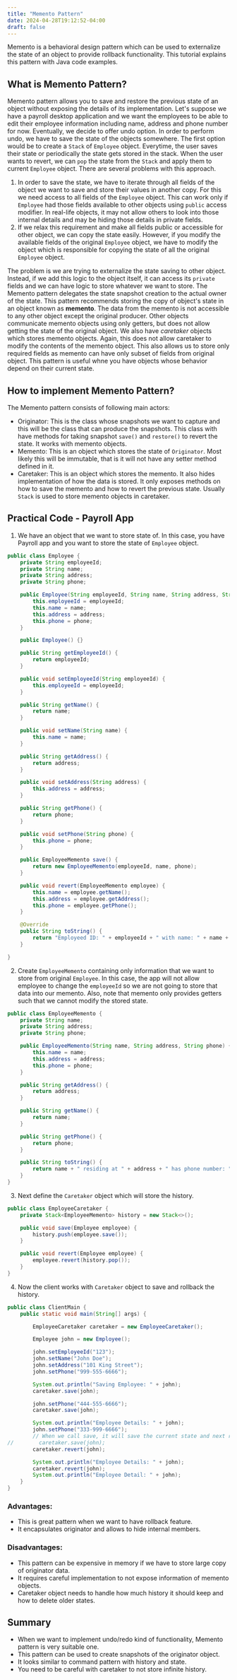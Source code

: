 ```yaml
---
title: "Memento Pattern"
date: 2024-04-28T19:12:52-04:00
draft: false
---
```


Memento is a behavioral design pattern which can be used to externalize the state of an object to provide rollback functionality. This tutorial explains this pattern with Java code examples.

<!--more-->

## What is Memento Pattern?

Memento pattern allows you to save and restore the previous state of an object without exposing the details of its implementation. Let's suppose we have a payroll desktop application and we want the employees to be able to edit their employee information including name, address and phone number for now. Eventually, we decide to offer undo option. In order to perform undo, we have to save the state of the objects somewhere. The first option would be to create a `Stack` of `Employee` object. Everytime, the user saves their state or periodically the state gets stored in the stack. When the user wants to revert, we can `pop` the state from the `Stack` and apply them to current `Employee` object. There are several problems with this approach.

1. In order to save the state, we have to iterate through all fields of the object we want to save and store their values in another copy. For this we need access to all fields of the `Employee` object. This can work only if `Employee` had those fields available to other objects using `public` access modifier. In real-life objects, it may not allow others to look into those internal details and may be hiding those details in private fields.
2. If we relax this requirement and make all fields public or accessible for other object, we can copy the state easily. However, if you modify the available fields of the original `Employee` object, we have to modify the object which is responsible for copying the state of all the original `Employee` object.

The problem is we are trying to externalize the state saving to other object. Instead, if we add this logic to the object itself, it can access its `private` fields and we can have logic to store whatever we want to store. The Memento pattern delegates the state snapshot creation to the actual owner of the state. This pattern recommends storing the copy of object's state in an object known as **memento**. The data from the memento is not accessible to any other object except the original producer. Other objects communicate memento objects using only getters, but does not allow getting the state of the original object. We also have *caretaker* objects which stores memento objects. Again, this does not allow caretaker to modify the contents of the memento object. This also allows us to store only required fields as memento can have only subset of fields from original object. This pattern is useful whne you have objects whose behavior depend on their current state.

## How to implement Memento Pattern?

The Memento pattern consists of following main actors:
- Originator: This is the class whose snapshots we want to capture and this will be the class that can produce the snapshots. This class with have methods for taking snapshot `save()` and `restore()` to revert the state. It works with memento objects.
- Memento: This is an object which stores the state of `Originator`. Most likely this will be immutable, that is it will not have any setter method defined in it.
- Caretaker: This is an object which stores the memento. It also hides implementation of how the data is stored. It only exposes methods on how to save the memento and how to revert the previous state. Usually `Stack` is used to store memento objects in caretaker.


## Practical Code - Payroll App

1. We have an object that we want to store state of. In this case, you have Payroll app and you want to store the state of `Employee` object.

```java
public class Employee {
    private String employeeId;
    private String name;
    private String address;
    private String phone;

    public Employee(String employeeId, String name, String address, String phone) {
        this.employeeId = employeeId;
        this.name = name;
        this.address = address;
        this.phone = phone;
    }

    public Employee() {}

    public String getEmployeeId() {
        return employeeId;
    }

    public void setEmployeeId(String employeeId) {
        this.employeeId = employeeId;
    }

    public String getName() {
        return name;
    }

    public void setName(String name) {
        this.name = name;
    }

    public String getAddress() {
        return address;
    }

    public void setAddress(String address) {
        this.address = address;
    }

    public String getPhone() {
        return phone;
    }

    public void setPhone(String phone) {
        this.phone = phone;
    }

    public EmployeeMemento save() {
        return new EmployeeMemento(employeeId, name, phone);
    }

    public void revert(EmployeeMemento employee) {
        this.name = employee.getName();
        this.address = employee.getAddress();
        this.phone = employee.getPhone();
    }

    @Override
    public String toString() {
        return "Employeed ID: " + employeeId + " with name: " + name + " residing at " + address + " has phone number: " + phone;
    }

}
```

2. Create `EmployeeMemento` containing only information that we want to store from original `Employee`. In this case, the app will not allow employee to change the `employeeId` so we are not going to store that data into our memento. Also, note that memento only provides getters such that we cannot modify the stored state.

```java
public class EmployeeMemento {
    private String name;
    private String address;
    private String phone;

    public EmployeeMemento(String name, String address, String phone) {
        this.name = name;
        this.address = address;
        this.phone = phone;
    }

    public String getAddress() {
        return address;
    }

    public String getName() {
        return name;
    }

    public String getPhone() {
        return phone;
    }

    public String toString() {
        return name + " residing at " + address + " has phone number: " + phone;
    }
}
```

3. Next define the `Caretaker` object which will store the history.

```java
public class EmployeeCaretaker {
    private Stack<EmployeeMemento> history = new Stack<>();

    public void save(Employee employee) {
        history.push(employee.save());
    }

    public void revert(Employee employee) {
        employee.revert(history.pop());
    }
}
```

4. Now the client works with `Caretaker` object to save and rollback the history.

```java
public class ClientMain {
    public static void main(String[] args) {

        EmployeeCaretaker caretaker = new EmployeeCaretaker();

        Employee john = new Employee();

        john.setEmployeeId("123");
        john.setName("John Doe");
        john.setAddress("101 King Street");
        john.setPhone("999-555-6666");

        System.out.println("Saving Employee: " + john);
        caretaker.save(john);

        john.setPhone("444-555-6666");
        caretaker.save(john);

        System.out.println("Employee Details: " + john);
        john.setPhone("333-999-6666");
        // When we call save, it will save the current state and next revert will revert to this state
//        caretaker.save(john);
        caretaker.revert(john);

        System.out.println("Employee Details: " + john);
        caretaker.revert(john);
        System.out.println("Employee Detail: " + john);
    }
}
```

### Advantages:
- This is great pattern when we want to have rollback feature.
- It encapsulates originator and allows to hide internal members.

### Disadvantages:
- This pattern can be expensive in memory if we have to store large copy of originator data.
- It requires careful implementation to not expose information of memento objects.
- Caretaker object needs to handle how much history it should keep and how to delete older states.

## Summary
- When we want to implement undo/redo kind of functionality, Memento pattern is very suitable one.
- This pattern can be used to create snapshots of the originator object.
- It looks similar to command pattern with history and state.
- You need to be careful with caretaker to not store infinite history.